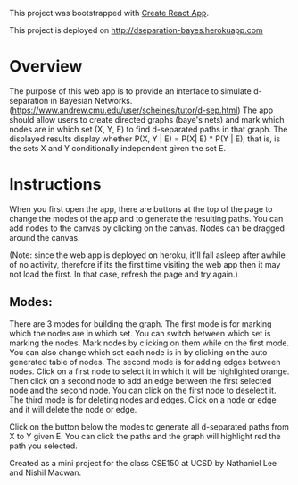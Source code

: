 This project was bootstrapped with [Create React App](https://github.com/facebook/create-react-app).

This project is deployed on http://dseparation-bayes.herokuapp.com

# Overview
The purpose of this web app is to provide an interface to simulate d-separation in Bayesian Networks.
(https://www.andrew.cmu.edu/user/scheines/tutor/d-sep.html) The app should allow users to create directed
graphs (baye's nets) and mark which nodes are in which set (X, Y, E) to find d-separated paths in that graph. 
The displayed results display whether P(X, Y | E) = P(X| E) * P(Y | E), that is, is the sets X and Y conditionally
independent given the set E.

# Instructions
When you first open the app, there are buttons at the top of the page to change the modes of the app and to generate
the resulting paths.
You can add nodes to the canvas by clicking on the canvas. 
Nodes can be dragged around the canvas.

(Note: since the web app is deployed on heroku, it'll fall asleep after awhile
of no activity, therefore if its the first time visiting the web app then it may
not load the first. In that case, refresh the page and try again.)

## Modes:
There are 3 modes for building the graph. 
The first mode is for marking which the nodes are in which set. You can switch between which set is marking the nodes. Mark nodes by clicking on them while on the first mode. You can also change which set each node is in by clicking on
the auto generated table of nodes.
The second mode is for adding edges between nodes. Click on a first node to select it in which it will be highlighted
orange. Then click on a second node to add an edge between the first selected node and the second node. You can click
on the first node to deselect it.
The third mode is for deleting nodes and edges. Click on a node or edge and it will delete the node or edge.

Click on the button below the modes to generate all d-separated paths from X to Y given E. You can click the paths 
and the graph will highlight red the path you selected.


Created as a mini project for the class CSE150 at UCSD by Nathaniel Lee and Nishil Macwan.
